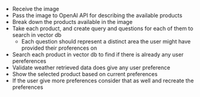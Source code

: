 - Receive the image
- Pass the image to OpenAI API for describing the available products
- Break down the products available in the image
- Take each product, and create query and questions for each of them to search in vector db
  - Each question should represent a distinct area the user might have provided their proferences on
- Search each product in vector db to find if there is already any user pereferences
- Validate weather retrieved data does give any user preference
- Show the selected product based on current preferences
- If the user give more preferences consider that as well and recreate the preferences